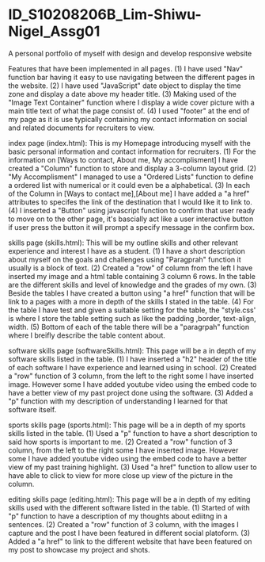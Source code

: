# ID_S10208206B_Lim-Shiwu-Nigel_Assg01
A personal portfolio of myself with design and develop responsive website


Features that have been implemented in all pages.
(1) I have used "Nav" function bar having it easy to use navigating between the different pages in the website.
(2) I have used "JavaScript" date object to display the time zone and display a date above my header title.
(3) Making used of the "Image Text Container" function where I display a wide cover picture with a main title text of what the page consist of.
(4) I used "footer" at the end of my page as it is use typically containing my contact information on social and related documents for recruiters to view.


index page (index.html): This is my Homepage introducing myself with the basic personal information and contact information for recruiters.
(1) For the information on [Ways to contact, About me, My accomplisment] I have created a "Column" function to store and display a 3-column layout grid.
(2) "My Accomplisment" I managed to use a "Ordered Lists" function to define a ordered list with numerical or it could even be a alphabetical.
(3) In each of the Column in [Ways to contact me],[About me] I have added a "a href" attributes to specifes the link of the destination that I would like it to link to.
(4) I inserted a "Button" using javascript function to confirm that user ready to move on to the other page, it's bascially act like a user interactive button if user press the button it will prompt a specify message in the confirm box. 


skills page (skills.html): This will be my outline skills and other relevant experience and interest I have as a student.
(1) I have a short description about myself on the goals and challenges using "Paragprah" function it usually is a block of text.
(2) Created a "row" of column from the left I have inserted my image and a html table containing 3 column 6 rows. In the table are the different skills and level of knowledge and the grades of my own.
(3) Beside the tables I have created a button using "a href" function that will be link to a pages with a more in depth of the skills I stated in the table.
(4) For the table I have test and given a suitable setting for the table, the "style.css' is where I store the table setting such as like the padding ,border, text-align, width.
(5) Bottom of each of the table there will be a "paragrpah" function where I breifly describe the table content about. 


software skills page (softwareSkills.html): This page will be a in depth of my software skills listed in the table.
(1) I have inserted a "h2" header of the title of each software I have experience and learned using in school.
(2) Created a "row" function of 3 column, from the left to the right some I have inserted image. However some I have added youtube video using the embed code to have a better view of my past project done using the software.
(3) Added a "p" function with my description of understanding I learned for that software itself.


sports skills page (sports.html): This page will be a in depth of my sports skills listed in the table.
(1) Used a "p" function to have a short description to said how sports is important to me.
(2) Created a "row" function of 3 column, from the left to the right some I have inserted image. However some I have added youtube video using the embed code to have a better view of my past training highlight.
(3) Used "a href" function to allow user to have able to click to view for more close up view of the picture in the column.


editing skills page (editing.html): This page will be a in depth of my editing skills used with the different software listed in the table.
(1) Started of with "p" function to have a description of my thoughts about ediitng in a sentences.
(2) Created a "row" function of 3 column, with the images I capture and the post I have been featured in different social platoform.
(3) Added a "a href" to link to the different website that have been featured on my post to showcase my project and shots.
